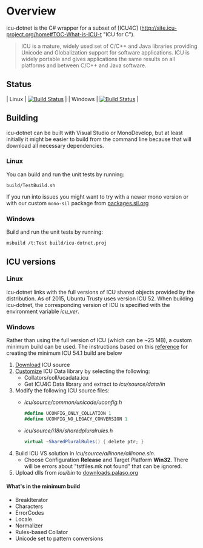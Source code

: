 Overview
========
icu-dotnet is the C# wrapper for a subset of [ICU4C] (http://site.icu-project.org/home#TOC-What-is-ICU-t "ICU for C").
>ICU is a mature, widely used set of C/C++ and Java libraries providing Unicode and Globalization support for software applications. ICU is widely portable and gives applications the same results on all platforms and between C/C++ and Java software.

## Status

| Linux | [![Build Status](https://jenkins.lsdev.sil.org/view/IcuDotNet/view/All/job/IcuDotNet-Linux-any-master-release/badge/icon)](https://jenkins.lsdev.sil.org/view/IcuDotNet/view/All/job/IcuDotNet-Linux-any-master-release/) |
| Windows | [![Build Status](https://jenkins.lsdev.sil.org/view/IcuDotNet/view/All/job/IcuDotNet-Win-any-master-release/badge/icon)](https://jenkins.lsdev.sil.org/view/IcuDotNet/view/All/job/IcuDotNet-Win-any-master-release/) |

## Building

icu-dotnet can be built with Visual Studio or MonoDevelop, but at least initially it might be
easier to build from the command line because that will download all necessary dependencies.

### Linux

You can build and run the unit tests by running:

    build/TestBuild.sh

If you run into issues you might want to try with a newer mono version or with our custom `mono-sil` package from [packages.sil.org](http://packages.sil.org/)

### Windows

Build and run the unit tests by running:

    msbuild /t:Test build/icu-dotnet.proj

## ICU versions

### Linux
icu-dotnet links with the full versions of ICU shared objects provided by the distribution.  As of 2015, Ubuntu Trusty uses version ICU 52.  When building icu-dotnet, the corresponding version of ICU is specified with the environment variable *icu_ver*.

### Windows
Rather than using the full version of ICU (which can be ~25 MB), a custom minimum build can be used.  The instructions based on this [reference](http://qt-project.org/wiki/Compiling-ICU-with-MSVC) for creating the minimum ICU 54.1 build are below

1. [Download](http://site.icu-project.org/download/54 "ICU 54.1") ICU source
2. [Customize](http://apps.icu-project.org/datacustom/index.html) ICU Data library by selecting the following:
    - Collators/coll/ucadata.icu
    - Get ICU4C Data library and extract to *icu/source/data/in*
3. Modify the following ICU source files:
    - *icu/source/common/unicode/uconfig.h*
        ```C#
        #define UCONFIG_ONLY_COLLATION 1
        #define UCONFIG_NO_LEGACY_CONVERSION 1
        ```

    - *icu/source/i18n/sharedpluralrules.h*
        ```C#
        virtual ~SharedPluralRules() { delete ptr; }
        ```
4. Build ICU VS solution in *icu/source/allinone/allinone.sln*.
    - Choose Configuration **Release** and Target Platform **Win32**.  There will be errors about "tstfiles.mk not found" that can be ignored.
5. Upload dlls from *icu/bin* to [downloads.palaso.org](http://downloads.palaso.org/icu/icu4c-54.1-win32-min/ "icu4c-54.1-win32-min")

#### What's in the minimum build
- BreakIterator
- Characters
- ErrorCodes
- Locale
- Normalizer
- Rules-based Collator
- Unicode set to pattern conversions
